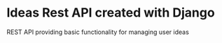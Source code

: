 # Ideas Rest API created with Django 

REST API providing basic functionality for managing user ideas